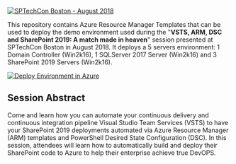 <a href="http://sptechcon.com"><img src="https://github.com/NikCharlebois/Conferences/raw/master/2018%20-%20SPTechCon%20-%20Boston/Resources/Images/SPTechConBoston.png" alt="SPTechCon Boston - August 2018"></a>
<p>This repository contains Azure Resource Manager Templates that can be used to deploy the demo environment used during the "<strong>VSTS, ARM, DSC and SharePoint 2019: A match made in heaven</strong>" session presented at SPTechCon Boston in August 2018. It deploys a 5 servers environment: 1 Domain Controller (Win2k16), 1 SQLServer 2017 Server (Win2k16) and 3 SharePoint 2019 Servers (Win2k16).</p>

<p><a href="https://portal.azure.com/#create/Microsoft.Template/uri/https%3A%2F%2Fgithub.com%2FNikCharlebois%2FConferences%2Fraw%2Fmaster%2F2019%20-%20CollabSummit%20-%20Branson%2FSharePoint2019%2Fazuredeploy.json"><img src="http://azuredeploy.net/deploybutton.png" alt="Deploy Environment in Azure" /></a>
  
  <h2>Session Abstract</h2>
<p>Come and learn how you can automate your continuous delivery and continuous integration pipeline Visual Studio Team Services (VSTS) to have your SharePoint 2019 deployments automated via Azure Resource Manager (ARM) templates and PowerShell Desired State Configuration (DSC). In this session, attendees will learn how to automatically build and deploy their SharePoint code to Azure to help their enterprise achieve true DevOPS.</p>
